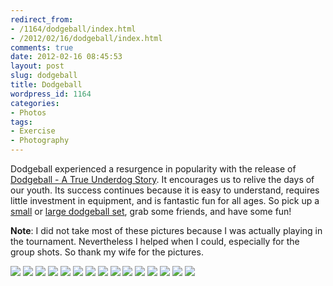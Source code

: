 ```yaml
---
redirect_from:
- /1164/dodgeball/index.html
- /2012/02/16/dodgeball/index.html
comments: true
date: 2012-02-16 08:45:53
layout: post
slug: dodgeball
title: Dodgeball
wordpress_id: 1164
categories:
- Photos
tags:
- Exercise
- Photography
---
```


Dodgeball experienced a resurgence in popularity with the release of [Dodgeball - A True Underdog Story](http://amzn.to/MnBO66). It encourages us to relive the days of our youth. Its success continues because it is easy to understand, requires little investment in equipment, and is fantastic fun for all ages. So pick up a [small](http://amzn.to/NoGjuR) or [large dodgeball set](http://amzn.to/MJm12S), grab some friends, and have some fun!

**Note**: I did not take most of these pictures because I was actually playing in the tournament. Nevertheless I helped when I could, especially for the group shots. So thank my wife for the pictures.

<div class="galleria">
<a href="https://img.gtww.net/2011/10_Hit_And_Run_Dodgeball/e407/Dodgeball-1_d43a622.jpg"><img data-title="" data-description="" src="https://img.gtww.net/2011/10_Hit_And_Run_Dodgeball/e407/Thumbs/Dodgeball-1_3b8c.jpg"/></a>
<a href="https://img.gtww.net/2011/10_Hit_And_Run_Dodgeball/e407/Dodgeball-2_5e66f63.jpg"><img data-title="" data-description="" src="https://img.gtww.net/2011/10_Hit_And_Run_Dodgeball/e407/Thumbs/Dodgeball-2_b06d.jpg"/></a>
<a href="https://img.gtww.net/2011/10_Hit_And_Run_Dodgeball/e407/Dodgeball-3_e04ced7.jpg"><img data-title="" data-description="" src="https://img.gtww.net/2011/10_Hit_And_Run_Dodgeball/e407/Thumbs/Dodgeball-3_5399.jpg"/></a>
<a href="https://img.gtww.net/2011/10_Hit_And_Run_Dodgeball/e407/Dodgeball-5_c54645c.jpg"><img data-title="" data-description="" src="https://img.gtww.net/2011/10_Hit_And_Run_Dodgeball/e407/Thumbs/Dodgeball-5_b623.jpg"/></a>
<a href="https://img.gtww.net/2011/10_Hit_And_Run_Dodgeball/e407/Dodgeball-6_e36fb55.jpg"><img data-title="" data-description="" src="https://img.gtww.net/2011/10_Hit_And_Run_Dodgeball/e407/Thumbs/Dodgeball-6_caab.jpg"/></a>
<a href="https://img.gtww.net/2011/10_Hit_And_Run_Dodgeball/e407/Dodgeball-7_6850971.jpg"><img data-title="" data-description="" src="https://img.gtww.net/2011/10_Hit_And_Run_Dodgeball/e407/Thumbs/Dodgeball-7_39dc.jpg"/></a>
<a href="https://img.gtww.net/2011/10_Hit_And_Run_Dodgeball/e407/Dodgeball-8_e99864c.jpg"><img data-title="" data-description="" src="https://img.gtww.net/2011/10_Hit_And_Run_Dodgeball/e407/Thumbs/Dodgeball-8_083e.jpg"/></a>
<a href="https://img.gtww.net/2011/10_Hit_And_Run_Dodgeball/e407/Dodgeball-9_2ffc94c.jpg"><img data-title="" data-description="" src="https://img.gtww.net/2011/10_Hit_And_Run_Dodgeball/e407/Thumbs/Dodgeball-9_7ddc.jpg"/></a>
<a href="https://img.gtww.net/2011/10_Hit_And_Run_Dodgeball/e407/Dodgeball-10_6c3cc69.jpg"><img data-title="" data-description="" src="https://img.gtww.net/2011/10_Hit_And_Run_Dodgeball/e407/Thumbs/Dodgeball-10_8a7c.jpg"/></a>
<a href="https://img.gtww.net/2011/10_Hit_And_Run_Dodgeball/e407/Dodgeball-11_1f574cb.jpg"><img data-title="" data-description="" src="https://img.gtww.net/2011/10_Hit_And_Run_Dodgeball/e407/Thumbs/Dodgeball-11_8cf1.jpg"/></a>
<a href="https://img.gtww.net/2011/10_Hit_And_Run_Dodgeball/e407/Dodgeball-12_6b962fa.jpg"><img data-title="" data-description="" src="https://img.gtww.net/2011/10_Hit_And_Run_Dodgeball/e407/Thumbs/Dodgeball-12_a30a.jpg"/></a>
<a href="https://img.gtww.net/2011/10_Hit_And_Run_Dodgeball/e407/Dodgeball-13_366cc9d.jpg"><img data-title="" data-description="" src="https://img.gtww.net/2011/10_Hit_And_Run_Dodgeball/e407/Thumbs/Dodgeball-13_190d.jpg"/></a>
<a href="https://img.gtww.net/2011/10_Hit_And_Run_Dodgeball/e407/Dodgeball-14_f131332.jpg"><img data-title="" data-description="" src="https://img.gtww.net/2011/10_Hit_And_Run_Dodgeball/e407/Thumbs/Dodgeball-14_28dd.jpg"/></a>
<a href="https://img.gtww.net/2011/10_Hit_And_Run_Dodgeball/e407/Dodgeball-15_265123e.jpg"><img data-title="" data-description="" src="https://img.gtww.net/2011/10_Hit_And_Run_Dodgeball/e407/Thumbs/Dodgeball-15_24e9.jpg"/></a>
<a href="https://img.gtww.net/2011/10_Hit_And_Run_Dodgeball/e407/Dodgeball-16_e1ddc8e.jpg"><img data-title="" data-description="" src="https://img.gtww.net/2011/10_Hit_And_Run_Dodgeball/e407/Thumbs/Dodgeball-16_0351.jpg"/></a>
</div>
